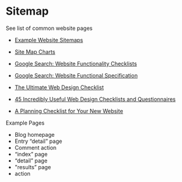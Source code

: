 # Sitemap

See list of common website pages

* [Example Website Sitemaps](https://www.google.com/search?q=example+website+sitemaps&rlz=1CAACAG_enUS625US635&oq=example+website+sitemaps&aqs=chrome..69i57j0j69i65l3j0.3579j0j7&sourceid=chrome&es_sm=0&ie=UTF-8)
* [Site Map Charts](http://creately.com/diagram-community/popular/t/site-map)
* [Google Search: Website Functionality Checklists](https://www.google.com/search?q=example+website+sitemaps&rlz=1CAACAG_enUS625US635&oq=example+website+sitemaps&aqs=chrome..69i57j0j69i65l3j0.3579j0j7&sourceid=chrome&es_sm=0&ie=UTF-8#q=website+functionality+checklist)
* [Google Search: Website Functional Specification](https://www.google.com/search?q=example+website+sitemaps&rlz=1CAACAG_enUS625US635&oq=example+website+sitemaps&aqs=chrome..69i57j0j69i65l3j0.3579j0j7&sourceid=chrome&es_sm=0&ie=UTF-8#q=example+website+functional+specification)

* [The Ultimate Web Design Checklist](https://thehive.beewits.com/the-ultimate-web-design-checklist-things-to-do-when-launching-a-website)
* [45 Incredibly Useful Web Design Checklists and Questionnaires](https://www.smashingmagazine.com/2009/06/45-incredibly-useful-web-design-checklists-and-questionnaires)
* [A Planning Checklist for Your New Website](http://www.sitesuite.com.au/article/a-planning-checklist-for-your-new-website)

Example Pages
* Blog homepage
* Entry “detail” page
* Comment action
* “index” page
* “detail” page
* "results” page
* action
